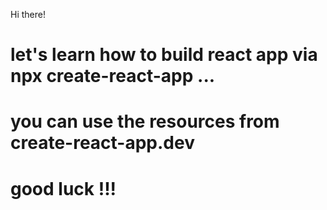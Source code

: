 Hi there! 

# let's learn how to build react app via npx create-react-app ...

# you can use the resources from create-react-app.dev 

# good luck !!!



